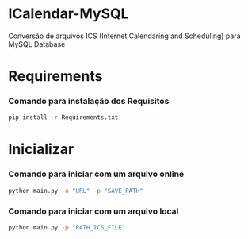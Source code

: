 # ICalendar-MySQL
Conversão de arquivos ICS (Internet Calendaring and Scheduling) para MySQL Database

# Requirements
### Comando para instalação dos Requisitos
```bash
pip install -r Requirements.txt
```

# Inicializar
### Comando para iniciar com um arquivo online
```bash
python main.py -u "URL" -p "SAVE_PATH"
```
### Comando para iniciar com um arquivo local
```bash
python main.py -p "PATH_ICS_FILE"
```
